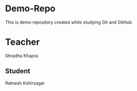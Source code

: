 # Demo-Repo

This is demo repository created while studying Git and GitHub

# Teacher

Shradha Khapra

## Student

Ratnesh Kshirsagar
